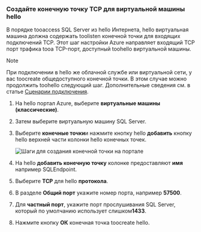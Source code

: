 ### <a name="create-a-tcp-endpoint-for-hello-virtual-machine"></a>Создайте конечную точку TCP для виртуальной машины hello
В порядке tooaccess SQL Server из hello Интернета, hello виртуальная машина должна содержать toolisten конечной точки для входящих подключений TCP. Этот шаг настройки Azure направляет входящий TCP порт трафика tooa TCP-порт, доступный toohello виртуальной машины.

> [!NOTE]
> При подключении в hello же облачной службе или виртуальной сети, у вас toocreate общедоступного конечной точки. В этом случае можно продолжить toohello следующий шаг. Дополнительные сведения см. в статье [Сценарии подключения](../articles/virtual-machines/windows/sqlclassic/virtual-machines-windows-classic-sql-connect.md#connection-scenarios).
> 
> 

1. На hello портал Azure, выберите **виртуальные машины (классические)**.
2. Затем выберите виртуальную машину SQL Server.
3. Выберите **конечные точки**и нажмите кнопку hello **добавить** кнопку hello верхней части колонки hello конечных точек.
   
    ![Шаги для создания конечной точки на портале](./media/virtual-machines-sql-server-connection-steps/portal-endpoint-creation.png)
4. На hello **добавить конечную точку** колонке предоставляют **имя** например SQLEndpoint.
5. Выберите **TCP** для hello **протокола**.
6. В разделе **Общий порт** укажите номер порта, например **57500**.
7. Для **частный порт**, укажите порт прослушивания SQL Server, который по умолчанию использует слишком**1433**.
8. Нажмите кнопку **ОК** конечная точка toocreate hello.

